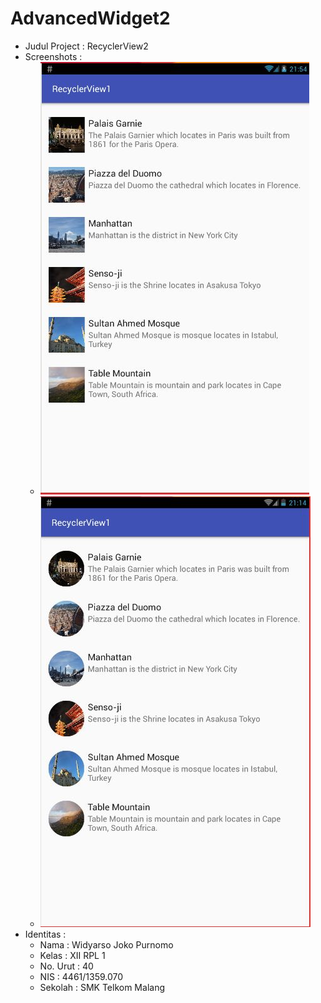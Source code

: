 # AdvancedWidget2

* Judul Project : RecyclerView2
* Screenshots :
  * ![RecyclerView1SS1](https://github.com/LittleFireflies/RecyclerView1/blob/master/RV1-1.jpg)
  * ![RecyclerView12SS2](https://github.com/LittleFireflies/RecyclerView1/blob/master/RV1-2.jpg)
* Identitas :
  * Nama     : Widyarso Joko Purnomo
  * Kelas    : XII RPL 1
  * No. Urut : 40
  * NIS      : 4461/1359.070
  * Sekolah  : SMK Telkom Malang
